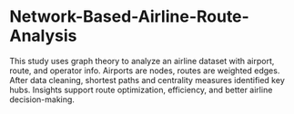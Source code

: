 # Network-Based-Airline-Route-Analysis
This study uses graph theory to analyze an airline dataset with airport, route, and operator info. Airports are nodes, routes are weighted edges. After data cleaning, shortest paths and centrality measures identified key hubs. Insights support route optimization, efficiency, and better airline decision-making.
